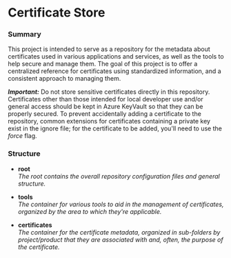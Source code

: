 # Certificate Store

### Summary

This project is intended to serve as a repository for the metadata about certificates used in various applications and services, as well as the tools to help secure and manage them.  The goal of this project is to offer a centralized reference for certificates using standardized information, and a consistent approach to managing them.

**_Important:_** Do not store sensitive certificates directly in this repository.  Certificates other than those intended for local developer use and/or general access should be kept in Azure KeyVault so that they can be properly secured.  To prevent accidentally adding a certificate to the repository, common extensions for certificates containing a private key exist in the ignore file; for the certificate to be added, you'll need to use the _force_ flag.

### Structure

* **root**  
  _The root contains the overall repository configuration files and general structure._
  
* **tools**  
  _The container for various tools to aid in the management of certificates, organized by the area to which they're applicable._

* **certificates**  
  _The container for the certificate metadata, organized in sub-folders by project/product that they are associated with and, often, the purpose of the certificate._
  
